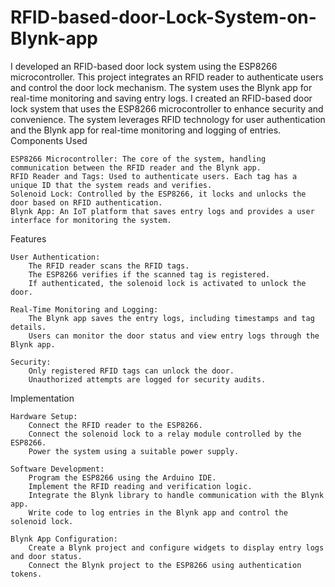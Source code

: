 # RFID-based-door-Lock-System-on-Blynk-app
I developed an RFID-based door lock system using the ESP8266 microcontroller. This project integrates an RFID reader to authenticate users and control the door lock mechanism. The system uses the Blynk app for real-time monitoring and saving entry logs. 
I created an RFID-based door lock system that uses the ESP8266 microcontroller to enhance security and convenience. The system leverages RFID technology for user authentication and the Blynk app for real-time monitoring and logging of entries.
Components Used

    ESP8266 Microcontroller: The core of the system, handling communication between the RFID reader and the Blynk app.
    RFID Reader and Tags: Used to authenticate users. Each tag has a unique ID that the system reads and verifies.
    Solenoid Lock: Controlled by the ESP8266, it locks and unlocks the door based on RFID authentication.
    Blynk App: An IoT platform that saves entry logs and provides a user interface for monitoring the system.

Features

    User Authentication:
        The RFID reader scans the RFID tags.
        The ESP8266 verifies if the scanned tag is registered.
        If authenticated, the solenoid lock is activated to unlock the door.

    Real-Time Monitoring and Logging:
        The Blynk app saves the entry logs, including timestamps and tag details.
        Users can monitor the door status and view entry logs through the Blynk app.

    Security:
        Only registered RFID tags can unlock the door.
        Unauthorized attempts are logged for security audits.

Implementation

    Hardware Setup:
        Connect the RFID reader to the ESP8266.
        Connect the solenoid lock to a relay module controlled by the ESP8266.
        Power the system using a suitable power supply.

    Software Development:
        Program the ESP8266 using the Arduino IDE.
        Implement the RFID reading and verification logic.
        Integrate the Blynk library to handle communication with the Blynk app.
        Write code to log entries in the Blynk app and control the solenoid lock.

    Blynk App Configuration:
        Create a Blynk project and configure widgets to display entry logs and door status.
        Connect the Blynk project to the ESP8266 using authentication tokens.
